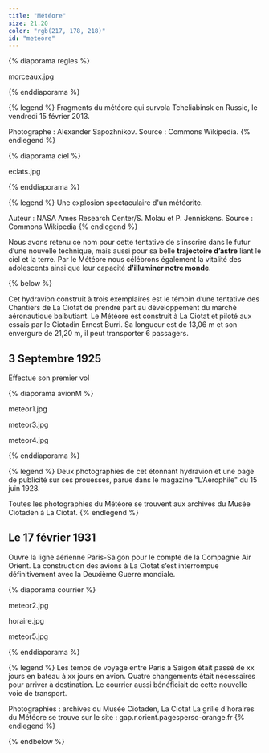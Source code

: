 ```yaml
---
title: "Météore"
size: 21.20
color: "rgb(217, 178, 218)"
id: "meteore"
---
```


{% diaporama regles %}

morceaux.jpg

{% enddiaporama %}

{% legend %}
Fragments du météore qui survola Tcheliabinsk en Russie, le vendredi 15 février 2013.

Photographe : Alexander Sapozhnikov.
Source : Commons Wikipedia.
{% endlegend %}

{% diaporama ciel %}

eclats.jpg

{% enddiaporama %}

{% legend %}
Une explosion spectaculaire d'un météorite.

Auteur : NASA Ames Research Center/S. Molau et P. Jenniskens.
Source : Commons Wikipedia
{% endlegend %}


Nous avons retenu ce nom pour cette tentative de s’inscrire dans le futur d’une nouvelle technique, mais aussi pour sa belle **trajectoire d’astre** liant le ciel et la terre.
Par le Météore nous célébrons également la vitalité des adolescents ainsi que leur capacité **d’illuminer notre monde**.


{% below %}

Cet hydravion construit à trois exemplaires est le témoin d’une tentative des Chantiers de La Ciotat de prendre part au développement du marché aéronautique balbutiant. Le Météore est construit à La Ciotat et piloté aux essais par le Ciotadin Ernest Burri.
Sa longueur est de 13,06 m et son envergure de 21,20 m, il peut transporter 6 passagers.

3 Septembre 1925
------------

Effectue son premier vol

{% diaporama avionM %}

meteor1.jpg

meteor3.jpg

meteor4.jpg

{% enddiaporama %}

{% legend %}
Deux photographies de cet étonnant hydravion et une page de publicité sur ses prouesses, parue dans le magazine "L'Aérophile" du 15 juin 1928. 

Toutes les photographies du Météore se trouvent aux archives du Musée Ciotaden à La Ciotat.
{% endlegend %}

Le 17 février 1931
------------

Ouvre la ligne aérienne Paris-Saigon pour le compte de la Compagnie Air Orient.
La construction des avions à La Ciotat s’est interrompue définitivement avec la Deuxième Guerre mondiale.


{% diaporama courrier %}

meteor2.jpg

horaire.jpg

meteor5.jpg

{% enddiaporama %}

{% legend %}
Les temps de voyage entre Paris à Saigon était passé de xx jours en bateau à xx jours en avion. Quatre changements était nécessaires pour arriver à destination. 
Le courrier aussi bénéficiait de cette nouvelle voie de transport. 

Photographies : archives du Musée Ciotaden, La Ciotat
La grille d'horaires du Météore se trouve sur le site : gap.r.orient.pagesperso-orange.fr
{% endlegend %}

{% endbelow %}
